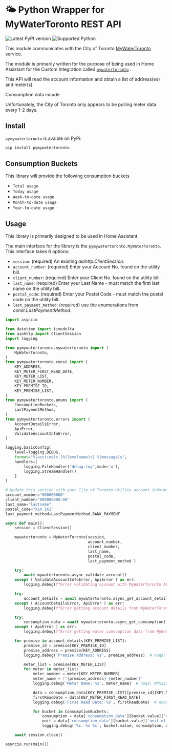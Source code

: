 # 🌤️ Python Wrapper for MyWaterToronto REST API

![Latest PyPI version](https://img.shields.io/pypi/v/pymywatertoronto) ![Supported Python](https://img.shields.io/pypi/pyversions/pymywatertoronto)


This module communicates with the City of Toronto [MyWaterToronto](https://www.toronto.ca/services-payments/water-environment/how-to-use-less-water/mywatertoronto/) service.

The module is primarily written for the purpose of being used in Home Assistant for the Custom Integration called [`mywatertoronto`](https://github.com/davecpearce/hacs-mywatertoronto) .

This API will read the account information and obtain a list of address(es) and meter(s).  

Consumption data incude

Unfortunately, the City of Toronto only appears to be pulling meter data every 1-2 days.  

## Install

`pymywatertoronto` is avaible on PyPi:

```bash
pip install pymywatertoronto
```

## Consumption Buckets

This library will provide the following consumption buckets
* `Total usage`
* `Today usage`
* `Week-to-date usage`
* `Month-to-date usage`
* `Year-to-date usage`

## Usage

This library is primarily designed to be used in Home Assistant.

The main interface for the library is the `pymywatertoronto.MyWaterToronto`. This interface takes 6 options:

* `session`: (required) An existing *aiohttp.ClientSession*. 
* `account_number`: (required) Enter your Account No. found on the utility bill.
* `client_number`: (required) Enter your Client No. found on the utility bill.
* `last_name`: (required) Enter your Last Name - must match the first last name on the utility bill.
* `postal_code`: (required) Enter your Postal Code - must match the postal code on the utility bill.
* `last_payment_method`: (required) use the enumerations from *const.LastPaymentMethod*.

```python
import asyncio

from datetime import timedelta
from aiohttp import ClientSession
import logging

from pymywatertoronto.mywatertoronto import (
    MyWaterToronto, 
)
from pymywatertoronto.const import (
    KEY_ADDRESS,
    KEY_METER_FIRST_READ_DATE,
    KEY_METER_LIST,
    KEY_METER_NUMBER,
    KEY_PREMISE_ID,
    KEY_PREMISE_LIST, 
)
from pymywatertoronto.enums import (
    ConsumptionBuckets,
    LastPaymentMethod, 
)
from pymywatertoronto.errors import (
    AccountDetailsError,
    ApiError,
    ValidateAccountInfoError,
)

logging.basicConfig(
    level=logging.DEBUG,
    format="%(asctime)s [%(levelname)s] %(message)s",
    handlers=[
        logging.FileHandler("debug.log",mode='w'),
        logging.StreamHandler()
    ]
)

# Update this section with your City of Toronto Utility account information
account_number="000000000"
client_number="000000000-00"
last_name="lastname"
postal_code="X1X 1X1"
last_payment_method=LastPaymentMethod.BANK_PAYMENT

async def main():
    session = ClientSession()

    mywatertoronto = MyWaterToronto(session,
                                    account_number, 
                                    client_number, 
                                    last_name, 
                                    postal_code, 
                                    last_payment_method )

    try:
        await mywatertoronto.async_validate_account()
    except ( ValidateAccountInfoError, ApiError ) as err:
        logging.debug(f"Error validating account with MyWaterToronto API: {err}")

    try:
        account_details = await mywatertoronto.async_get_account_details()
    except ( AccountDetailsError, ApiError ) as err:
        logging.debug(f"Error getting account details from MyWaterToronto API: {err}")

    try:
        consumption_data = await mywatertoronto.async_get_consumption()
    except ( ApiError ) as err:
        logging.debug(f"Error getting water consumption data from MyWaterToronto API: {err}")

    for premise in account_details[KEY_PREMISE_LIST]:
        premise_id = premise[KEY_PREMISE_ID]
        premise_address = premise[KEY_ADDRESS]
        logging.debug('Premise Address: %s', premise_address)  # noqa: WPS323

        meter_list = premise[KEY_METER_LIST]
        for meter in meter_list:
            meter_number = meter[KEY_METER_NUMBER]
            meter_name = f"{premise_address} {meter_number}"
            logging.debug('Meter Name: %s', meter_name)  # noqa: WPS323

            data = consumption_data[KEY_PREMISE_LIST][premise_id][KEY_METER_LIST][meter_number]
            firstReadDate = data[KEY_METER_FIRST_READ_DATE]
            logging.debug('First Read Date: %s', firstReadDate)  # noqa: WPS323

            for bucket in ConsumptionBuckets:
                consumption = data['consumption_data'][bucket.value]['consumption']
                unit = data['consumption_data'][bucket.value]['unit_of_measure']
                logging.debug('%s: %s %s', bucket.value, consumption, unit)  # noqa: WPS323

    await session.close()

asyncio.run(main())
```